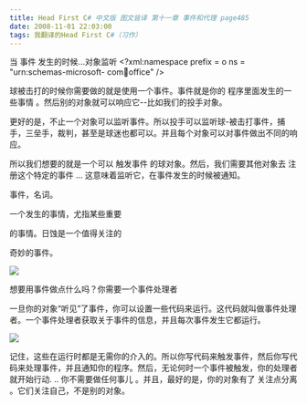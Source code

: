 ```yaml
---
title: Head First C# 中文版 图文皆译 第十一章 事件和代理 page485
date: 2008-11-01 22:03:00
tags: 我翻译的Head First C#（习作）
---
```

当  事件  发生的时候...对象监听  <?xml:namespace prefix = o ns = "urn:schemas-microsoft-
com:office:office" />

球被击打的时候你需要做的就是使用一个事件。事件就是你的  程序里面发生的一些事情  。然后别的对象就可以响应它--比如我们的投手对象。

更好的是，不止一个对象可以监听事件。所以投手可以监听球-被击打事件，捕手，三垒手，裁判，甚至是球迷也都可以。并且每个对象可以对事件做出不同的响应。

所以我们想要的就是一个可以  触发事件  的球对象。然后，我们需要其他对象去  注册这个特定的事件  ...  这意味着监听它，在事件发生的时候被通知。

事件，名词。

一个发生的事情，尤指某些重要

的事情。日蚀是一个值得关注的

奇妙的事件。

![](https://p-blog.csdn.net/images/p_blog_csdn_net/cuipengfei1/EntryImages/20081101/%E6%88%AA%E5%9B%BE00633611738069048750.jpg)

想要用事件做点什么吗？你需要一个事件处理者

一旦你的对象“听见”了事件，你可以设置一些代码来运行。这代码就叫做事件处理者。一个事件处理者获取关于事件的信息，并且每次事件发生它都运行。

![](https://p-blog.csdn.net/images/p_blog_csdn_net/cuipengfei1/EntryImages/20081101/%E6%88%AA%E5%9B%BE01633611738069986250.jpg)

记住，这些在运行时都是无需你的介入的。所以你写代码来触发事件，然后你写代码来处理事件，并且通知你的程序。然后，无论何时一个事件被触发，你的处理者就开始行动.
..  你不需要做任何事儿  。并且，最好的是，你的对象有了  关注点分离  。它们关注自己，不是别的对象。



